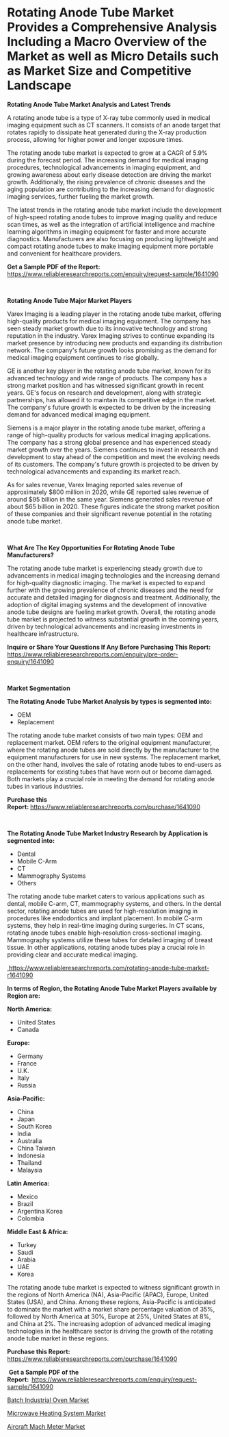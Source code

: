 <p><h1>Rotating Anode Tube Market Provides a Comprehensive Analysis Including a Macro Overview of the Market as well as Micro Details such as Market Size and Competitive Landscape</h1></p><p><strong>Rotating Anode Tube Market Analysis and Latest Trends</strong></p>
<p><p>A rotating anode tube is a type of X-ray tube commonly used in medical imaging equipment such as CT scanners. It consists of an anode target that rotates rapidly to dissipate heat generated during the X-ray production process, allowing for higher power and longer exposure times.</p><p>The rotating anode tube market is expected to grow at a CAGR of 5.9% during the forecast period. The increasing demand for medical imaging procedures, technological advancements in imaging equipment, and growing awareness about early disease detection are driving the market growth. Additionally, the rising prevalence of chronic diseases and the aging population are contributing to the increasing demand for diagnostic imaging services, further fueling the market growth.</p><p>The latest trends in the rotating anode tube market include the development of high-speed rotating anode tubes to improve imaging quality and reduce scan times, as well as the integration of artificial intelligence and machine learning algorithms in imaging equipment for faster and more accurate diagnostics. Manufacturers are also focusing on producing lightweight and compact rotating anode tubes to make imaging equipment more portable and convenient for healthcare providers.</p></p>
<p><strong>Get a Sample PDF of the Report:&nbsp;</strong> <a href="https://www.reliableresearchreports.com/enquiry/request-sample/1641090">https://www.reliableresearchreports.com/enquiry/request-sample/1641090</a></p>
<p>&nbsp;</p>
<p><strong>Rotating Anode Tube Major Market Players</strong></p>
<p><p>Varex Imaging is a leading player in the rotating anode tube market, offering high-quality products for medical imaging equipment. The company has seen steady market growth due to its innovative technology and strong reputation in the industry. Varex Imaging strives to continue expanding its market presence by introducing new products and expanding its distribution network. The company's future growth looks promising as the demand for medical imaging equipment continues to rise globally.</p><p>GE is another key player in the rotating anode tube market, known for its advanced technology and wide range of products. The company has a strong market position and has witnessed significant growth in recent years. GE's focus on research and development, along with strategic partnerships, has allowed it to maintain its competitive edge in the market. The company's future growth is expected to be driven by the increasing demand for advanced medical imaging equipment.</p><p>Siemens is a major player in the rotating anode tube market, offering a range of high-quality products for various medical imaging applications. The company has a strong global presence and has experienced steady market growth over the years. Siemens continues to invest in research and development to stay ahead of the competition and meet the evolving needs of its customers. The company's future growth is projected to be driven by technological advancements and expanding its market reach.</p><p>As for sales revenue, Varex Imaging reported sales revenue of approximately $800 million in 2020, while GE reported sales revenue of around $95 billion in the same year. Siemens generated sales revenue of about $65 billion in 2020. These figures indicate the strong market position of these companies and their significant revenue potential in the rotating anode tube market.</p></p>
<p>&nbsp;</p>
<p><strong>What Are The Key Opportunities For Rotating Anode Tube Manufacturers?</strong></p>
<p><p>The rotating anode tube market is experiencing steady growth due to advancements in medical imaging technologies and the increasing demand for high-quality diagnostic imaging. The market is expected to expand further with the growing prevalence of chronic diseases and the need for accurate and detailed imaging for diagnosis and treatment. Additionally, the adoption of digital imaging systems and the development of innovative anode tube designs are fueling market growth. Overall, the rotating anode tube market is projected to witness substantial growth in the coming years, driven by technological advancements and increasing investments in healthcare infrastructure.</p></p>
<p><strong>Inquire or Share Your Questions If Any Before Purchasing This Report:</strong> <a href="https://www.reliableresearchreports.com/enquiry/pre-order-enquiry/1641090">https://www.reliableresearchreports.com/enquiry/pre-order-enquiry/1641090</a></p>
<p>&nbsp;</p>
<p><strong>Market Segmentation</strong></p>
<p><strong>The Rotating Anode Tube Market Analysis by types is segmented into:</strong></p>
<p><ul><li>OEM</li><li>Replacement</li></ul></p>
<p><p>The rotating anode tube market consists of two main types: OEM and replacement market. OEM refers to the original equipment manufacturer, where the rotating anode tubes are sold directly by the manufacturer to the equipment manufacturers for use in new systems. The replacement market, on the other hand, involves the sale of rotating anode tubes to end-users as replacements for existing tubes that have worn out or become damaged. Both markets play a crucial role in meeting the demand for rotating anode tubes in various industries.</p></p>
<p><strong>Purchase this Report:&nbsp;</strong><a href="https://www.reliableresearchreports.com/purchase/1641090">https://www.reliableresearchreports.com/purchase/1641090</a></p>
<p>&nbsp;</p>
<p><strong>The Rotating Anode Tube Market Industry Research by Application is segmented into:</strong></p>
<p><ul><li>Dental</li><li>Mobile C-Arm</li><li>CT</li><li>Mammography Systems</li><li>Others</li></ul></p>
<p><p>The rotating anode tube market caters to various applications such as dental, mobile C-arm, CT, mammography systems, and others. In the dental sector, rotating anode tubes are used for high-resolution imaging in procedures like endodontics and implant placement. In mobile C-arm systems, they help in real-time imaging during surgeries. In CT scans, rotating anode tubes enable high-resolution cross-sectional imaging. Mammography systems utilize these tubes for detailed imaging of breast tissue. In other applications, rotating anode tubes play a crucial role in providing clear and accurate medical imaging.</p></p>
<p><a href="https://www.reliableresearchreports.com/rotating-anode-tube-market-r1641090">&nbsp;https://www.reliableresearchreports.com/rotating-anode-tube-market-r1641090</a></p>
<p><strong>In terms of Region, the Rotating Anode Tube Market Players available by Region are:</strong></p>
<p>
    <p> <strong> North America: </strong>
        <ul>
            <li>United States</li>
            <li>Canada</li>
        </ul>
        </p> 
    <p> <strong> Europe: </strong>
        <ul>
            <li>Germany</li>
            <li>France</li>
            <li>U.K.</li>
            <li>Italy</li>
            <li>Russia</li>
        </ul>
        </p> 
    <p> <strong> Asia-Pacific: </strong>
        <ul>
            <li>China</li>
            <li>Japan</li>
            <li>South Korea</li>
            <li>India</li>
            <li>Australia</li>
            <li>China Taiwan</li>
            <li>Indonesia</li>
            <li>Thailand</li>
            <li>Malaysia</li>
        </ul>
        </p> 
    <p> <strong> Latin America: </strong>
        <ul>
            <li>Mexico</li>
            <li>Brazil</li>
            <li>Argentina Korea</li>
            <li>Colombia</li>
        </ul>
        </p> 
    <p> <strong> Middle East & Africa: </strong>
        <ul>
            <li>Turkey</li>
            <li>Saudi</li>
            <li>Arabia</li>
            <li>UAE</li>
            <li>Korea</li>
        </ul>
    </p>
    </p>
<p><p>The rotating anode tube market is expected to witness significant growth in the regions of North America (NA), Asia-Pacific (APAC), Europe, United States (USA), and China. Among these regions, Asia-Pacific is anticipated to dominate the market with a market share percentage valuation of 35%, followed by North America at 30%, Europe at 25%, United States at 8%, and China at 2%. The increasing adoption of advanced medical imaging technologies in the healthcare sector is driving the growth of the rotating anode tube market in these regions.</p></p>
<p><strong>Purchase this Report: </strong><a href="https://www.reliableresearchreports.com/purchase/1641090">https://www.reliableresearchreports.com/purchase/1641090</a></p>
<p>&nbsp;<strong>Get a Sample PDF of the Report:&nbsp;&nbsp;</strong><a href="https://www.reliableresearchreports.com/enquiry/request-sample/1641090">https://www.reliableresearchreports.com/enquiry/request-sample/1641090</a></p>
<p><strong></strong></p>
<p><p><a href="https://github.com/JuliaFadel1922/Market-Research-Report-List-1/blob/main/batch-industrial-oven-market.md">Batch Industrial Oven Market</a></p><p><a href="https://github.com/faniayasa/Market-Research-Report-List-1/blob/main/microwave-heating-system-market.md">Microwave Heating System Market</a></p><p><a href="https://view.publitas.com/reportprime-1/insights-into-the-aircraft-mach-meter-market-size-which-is-expanding-with-a-9-6-cagr-from-2024-2031/">Aircraft Mach Meter Market</a></p></p>